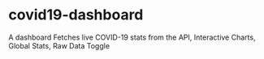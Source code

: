 # covid19-dashboard
A dashboard Fetches live COVID-19 stats from the API, Interactive Charts, Global Stats, Raw Data Toggle
